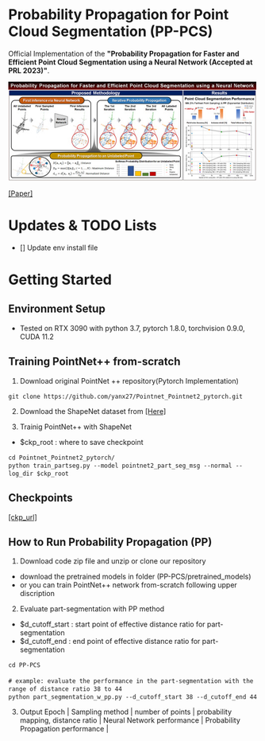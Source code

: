 # Probability Propagation for Point Cloud Segmentation (PP-PCS) 
Official Implementation of the **"Probability Propagation for Faster and Efficient Point Cloud Segmentation using a Neural Network (Accepted at PRL 2023)"**.

![Main Image](figure/main.jpg)

[[Paper]](https://doi.org/10.1016/j.patrec.2023.04.010)


# Updates & TODO Lists
- [] Update env install file 


# Getting Started
## Environment Setup
- Tested on RTX 3090 with python 3.7, pytorch 1.8.0, torchvision 0.9.0, CUDA 11.2

## Training PointNet++ from-scratch

1. Download original PointNet ++ repository(Pytorch Implementation)

```
git clone https://github.com/yanx27/Pointnet_Pointnet2_pytorch.git
```

2. Download the ShapeNet dataset from [[Here]](https://shapenet.cs.stanford.edu/media/shapenetcore_partanno_segmentation_benchmark_v0_normal.zip) 

3. Trainig PointNet++ with ShapeNet
 - $ckp_root : where to save checkpoint 

```
cd Pointnet_Pointnet2_pytorch/
python train_partseg.py --model pointnet2_part_seg_msg --normal --log_dir $ckp_root
```

## Checkpoints 
[[ckp_url]]()

## How to Run Probability Propagation (PP)

1. Download code zip file and unzip or clone our repository

 - download the pretrained models in folder (PP-PCS/pretrained_models)
 - or you can train PointNet++ network from-scratch following upper discription

2. Evaluate part-segmentation with PP method

- $d_cutoff_start : start point of effective distance ratio for part-segmentation
- $d_cutoff_end : end point of effective distance ratio for part-segmentation 

```
cd PP-PCS

# example: evaluate the performance in the part-segmentation with the range of distance ratio 38 to 44 
python part_segmentation_w_pp.py --d_cutoff_start 38 --d_cutoff_end 44
```

3. Output
Epoch | Sampling method | number of points | probability mapping, distance ratio | Neural Network performance | Probability Propagation performance |
